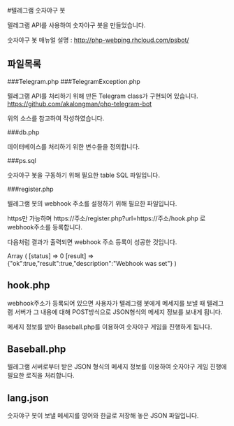 #텔레그램 숫자야구 봇

텔레그램 API를 사용하여 숫자야구 봇을 만들었습니다.

숫자야구 봇 매뉴얼 설명 : http://php-webping.rhcloud.com/psbot/

## 파일목록

###Telegram.php
###TelegramException.php

텔레그램 API를 처리하기 위해 만든 Telegram class가 구현되어 있습니다.
https://github.com/akalongman/php-telegram-bot

위의 소스를 참고하여 작성하였습니다.

###db.php

데이터베이스를 처리하기 위한 변수들을 정의합니다.

###ps.sql

숫자야구 봇을 구동하기 위해 필요한 table SQL 파일입니다.

###register.php

텔레그램 봇의 webhook 주소를 설정하기 위해 필요한 파일입니다.

https만 가능하며 https://주소/register.php?url=https://주소/hook.php 로 webhook주소를 등록합니다.

다음처럼 결과가 출력되면 webhook 주소 등록이 성공한 것입니다.

Array ( [status] => 0 [result] => {"ok":true,"result":true,"description":"Webhook was set"} )

## hook.php
webhook주소가 등록되어 있으면 사용자가 텔레그램 봇에게 메세지를 보낼 때 텔레그램 서버가 그 내용에 대해 POST방식으로 JSON형식의 메세지 정보를 보내게 됩니다.

메세지 정보를 받아 Baseball.php를 이용하여 숫자야구 게임을 진행하게 됩니다.

## Baseball.php
텔레그램 서버로부터 받은 JSON 형식의 메세지 정보를 이용하여 숫자야구 게임 진행에 필요한 로직을 처리합니다.

## lang.json
숫자야구 봇이 보낼 메세지를 영어와 한글로 저장해 놓은 JSON 파일입니다.
